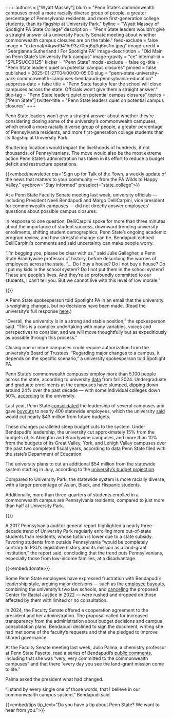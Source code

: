 +++
authors = ["Wyatt Massey"]
blurb = "Penn State’s commonwealth campuses enroll a more racially diverse group of people, a greater percentage of Pennsylvania residents, and more first-generation college students, than its flagship at University Park."
byline = "Wyatt Massey of Spotlight PA State College"
description = "Penn State leaders wouldn’t give a straight answer at a university Faculty Senate meeting about whether commonwealth campus closures are on the table."
feed-exclude = false
image = "external/n4qwd941hr93z70pg6q3q6ys1m.jpeg"
image-credit = "Georgianna Sutherland / For Spotlight PA"
image-description = "Old Main on Penn State’s University Park campus"
image-gravity = "ce"
internal-id = "SPLPSUCC0125"
kicker = "Penn State"
modal-exclude = false
og-title = "Penn State leaders quiet on potential campus closures"
pinned = false
published = 2025-01-27T04:00:00-05:00
slug = "penn-state-university-park-commonwealth-campuses-bendapudi-pennsylvania-education"
suppress-date = false
title = "Penn State faculty fear the school will close campuses across the state. Officials won’t give them a straight answer."
title-tag = "Penn State leaders quiet on potential campus closures"
topics = ["Penn State"]
twitter-title = "Penn State leaders quiet on potential campus closures"
+++

Penn State leaders won’t give a straight answer about whether they’re considering closing some of the university’s commonwealth campuses, which enroll a more racially diverse group of people, a greater percentage of Pennsylvania residents, and more first-generation college students than its flagship at University Park.

Shuttering locations would impact the livelihoods of hundreds, if not thousands, of Pennsylvanians. The move would also be the most extreme action Penn State’s administration has taken in its effort to reduce a budget deficit and restructure operations.

{{<embed/newsletter cta="Sign up for Talk of the Town, a weekly update of the news that matters to your community — from the PA Wilds to Happy Valley." eyebrow="Stay informed" preselect="state_college">}}

At a Penn State Faculty Senate meeting last week, university officials — including President Neeli Bendapudi and Margo DelliCarpini, vice president for commonwealth campuses — did not directly answer employees’ questions about possible campus closures.

In response to one question, DelliCarpini spoke for more than three minutes about the importance of student success, downward trending university enrollments, shifting student demographics, Penn State’s ongoing academic program review, and how stressful change can be. Bendapudi echoed DelliCarpini&#39;s comments and said uncertainty can make people worry.

“I’m begging you, please be clear with us,” said Julie Gallagher, a Penn State Brandywine professor of history, before describing the worries of employees across the state. “... Do I buy a house? Do I not buy a house? Do I put my kids in the school system? Do I not put them in the school system? These are people’s lives. And they’re so profoundly committed to our students, I can’t tell you. But we cannot live with this level of low morale.”

{{<vimeo id="1050129295" >}}

A Penn State spokesperson told Spotlight PA in an email that the university is weighing changes, but no decisions have been made. (Read the university’s full response <a href="https://files.data.spotlightpa.org/uploads/01ks/7pb4/penn-state-response-jan.-2025.pdf">here</a>.)

“Overall, the university is in a strong and stable position,” the spokesperson said. “This is a complex undertaking with many variables, voices and perspectives to consider, and we will move thoughtfully but as expeditiously as possible through this process.”

Closing one or more campuses could require authorization from the university’s Board of Trustees. “Regarding major changes to a campus, it depends on the specific scenario,” a university spokesperson told Spotlight PA.

Penn State’s commonwealth campuses employ more than 5,100 people across the state, according to university <a href="https://datadigest.psu.edu/faculty-and-staff/">data</a> from fall 2024. Undergraduate and graduate enrollments at the campuses have slumped, dipping down around 24% over the past decade — with some individual colleges down 50%, <a href="https://www.psu.edu/news/story/penn-state-moving-regional-leadership-model-commonwealth-campuses">according</a> to the university.

Last year, Penn State <a href="https://www.psu.edu/news/story/penn-state-moving-regional-leadership-model-commonwealth-campuses">consolidated</a> the leadership of several campuses and gave <a href="https://www.spotlightpa.org/statecollege/2024/05/penn-state-employee-buyouts-commonwealth-campuses-budget-cuts-voluntary-separation/">buyouts</a> to nearly 400 statewide employees, which the university <a href="https://www.psu.edu/news/story/penn-state-moving-regional-leadership-model-commonwealth-campuses">said</a> would cut nearly $43 million from future budgets.

These changes paralleled steep budget cuts to the system. Under Bendapudi’s leadership, the university cut approximately 15% from the budgets of its Abington and Brandywine campuses, and more than 10% from the budgets of its Great Valley, York, and Lehigh Valley campuses over the past two completed fiscal years, according to data Penn State filed with the state’s Department of Education.

The university plans to cut an additional $54 million from the statewide system starting in July, according to the <a href="https://budgetandfinance.psu.edu/budget-allocations">university’s budget projection</a>.

Compared to University Park, the statewide system is more racially diverse, with a larger percentage of Asian, Black, and Hispanic students.

Additionally, more than three-quarters of students enrolled in a commonwealth campus are Pennsylvania residents, compared to just more than half at University Park.

{{<datawrapper src="https://datawrapper.dwcdn.net/HnREo/4/" height="432" >}}

A 2017 Pennsylvania auditor general report highlighted a nearly three-decade trend of University Park regularly enrolling more out-of-state students than residents, whose tuition is lower due to a state subsidy. Favoring students from outside Pennsylvania “would be completely contrary to PSU’s legislative history and its mission as a land-grant institution,” the report said, concluding that the trend puts Pennsylvanians, especially those from low-income families, at a disadvantage.

{{<embed/donate>}}

Some Penn State employees have expressed frustration with Bendapudi’s leadership style, arguing major decisions — such as the <a href="https://www.insidehighered.com/news/business/cost-cutting/2024/06/20/questions-linger-after-penn-state-buyouts">employee buyouts</a>, combining the university’s two law schools, and <a href="https://www.spotlightpa.org/statecollege/2022/11/penn-state-university-psu-racial-justice-proud-boys-protest/">canceling</a> the proposed Center for Racial Justice in 2022 — were rushed and dropped on those affected by them with limited or no consultation.

In 2024, the Faculty Senate offered a cooperation agreement to the president and her administration. The proposal called for increased transparency from the administration about budget decisions and campus consolidation plans. Bendapudi declined to sign the document, writing she had met some of the faculty’s requests and that she pledged to improve shared governance.

At the Faculty Senate meeting last week, Julio Palma, a chemistry professor at Penn State Fayette, read a series of Bendapudi’s <a href="https://delco.today/2022/06/penn-state-president-bendapudi/">public comments</a>, including that she was “very, very committed to the commonwealth campuses” and that there “every day you see the land-grant mission come to life.”

Palma asked the president what had changed.

“I stand by every single one of those words, that I believe in our commonwealth campus system,” Bendapudi said.

{{<embed/tips tip_text="Do you have a tip about Penn State? We want to hear from you.">}}

